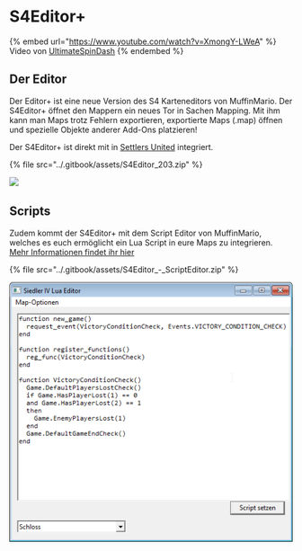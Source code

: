 # S4Editor+

{% embed url="https://www.youtube.com/watch?v=XmongY-LWeA" %}
Video von [UltimateSpinDash](https://www.youtube.com/channel/UCXRXmtOKDS3iX2QJDCffwLA)
{% endembed %}

## Der Editor

Der Editor+ ist eine neue Version des S4 Karteneditors von MuffinMario. Der S4Editor+ öffnet den Mappern ein neues Tor in Sachen Mapping. Mit ihm kann man Maps trotz Fehlern exportieren, exportierte Maps (.map) öffnen und spezielle Objekte anderer Add-Ons platzieren!

Der S4Editor+ ist direkt mit in [Settlers United](../multiplayer/settlers-united.md) integriert.

{% file src="../.gitbook/assets/S4Editor_203.zip" %}

![](../.gitbook/assets/tut.gif)

## Scripts

Zudem kommt der S4Editor+ mit dem Script Editor von MuffinMario, welches es euch ermöglicht ein Lua Script in eure Maps zu integrieren. [Mehr Informationen findet ihr hier](https://app.gitbook.com/s/d5pXI7LyTnJD2C1aSmcw/)

{% file src="../.gitbook/assets/S4Editor_-_ScriptEditor.zip" %}

![](../.gitbook/assets/5ma8HFd.png)
